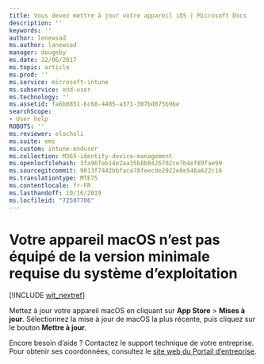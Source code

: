 ```yaml
---
title: Vous devez mettre à jour votre appareil iOS | Microsoft Docs
description: ''
keywords: ''
author: lenewsad
ms.author: lanewsad
manager: dougeby
ms.date: 12/06/2017
ms.topic: article
ms.prod: ''
ms.service: microsoft-intune
ms.subservice: end-user
ms.technology: ''
ms.assetid: fa6b0851-6c68-4485-a371-307bd075b9be
searchScope:
- User help
ROBOTS: ''
ms.reviewer: elocholi
ms.suite: ems
ms.custom: intune-enduser
ms.collection: M365-identity-device-management
ms.openlocfilehash: 3fa96feb14e2aa35b8b0426702ce7b4ef89fae99
ms.sourcegitcommit: 9013f7442bbface78feecde2922e8e546a622c16
ms.translationtype: MTE75
ms.contentlocale: fr-FR
ms.lasthandoff: 10/16/2019
ms.locfileid: "72507706"
---
```

# <a name="your-macos-device-doesnt-have-the-required-minimum-operating-system-version"></a>Votre appareil macOS n’est pas équipé de la version minimale requise du système d’exploitation

[!INCLUDE [wit_nextref](includes/end-user-os-update-guidance.md)]

Mettez à jour votre appareil macOS en cliquant sur **App Store** > **Mises à jour**. Sélectionnez la mise à jour de macOS la plus récente, puis cliquez sur le bouton **Mettre à jour**.

Encore besoin d’aide ? Contactez le support technique de votre entreprise. Pour obtenir ses coordonnées, consultez le [site web du Portail d’entreprise](https://go.microsoft.com/fwlink/?linkid=2010980).
